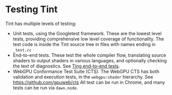 # Testing Tint

Tint has multiple levels of testing:

* Unit tests, using the Googletest framework.  These are the lowest level tests,
  providing comprehensive low level coverage of functionality.
  The test code is inside the Tint source tree in files with names ending in
  `_test.cc`
* End-to-end tests. These test the whole compiler flow, translating source
  shaders to output shaders in various languages, and optionally checking
  the text of diagnostics.  See [Ting end-to-end tests](end-to-end-testing.md).
* WebGPU Conformance Test Suite (CTS). The WebGPU CTS has both validation and
  execution tests, in the `webgpu:shader` hierarchy.
  See https://github.com/gpuweb/cts
  All test can be run in Chrome, and many tests can be run via `dawn.node`.
